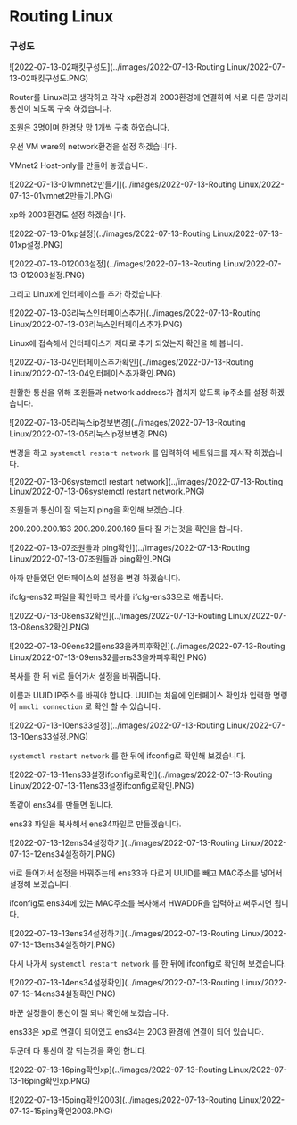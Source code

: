 # Routing Linux

### 구성도

![2022-07-13-02패킷구성도](../images/2022-07-13-Routing Linux/2022-07-13-02패킷구성도.PNG)

Router를 Linux라고 생각하고 각각 xp환경과 2003환경에 연결하여 서로 다른 망끼리 통신이 되도록 구축 하겠습니다.

조원은 3명이며 한명당 망 1개씩 구축 하였습니다.



우선 VM ware의 network환경을 설정 하겠습니다.

VMnet2 Host-only를 만들어 놓겠습니다.

![2022-07-13-01vmnet2만들기](../images/2022-07-13-Routing Linux/2022-07-13-01vmnet2만들기.PNG)

xp와 2003환경도 설정 하겠습니다.

![2022-07-13-01xp설정](../images/2022-07-13-Routing Linux/2022-07-13-01xp설정.PNG)

![2022-07-13-012003설정](../images/2022-07-13-Routing Linux/2022-07-13-012003설정.PNG)



그리고 Linux에 인터페이스를 추가 하겠습니다.

![2022-07-13-03리눅스인터페이스추가](../images/2022-07-13-Routing Linux/2022-07-13-03리눅스인터페이스추가.PNG)



Linux에 접속해서 인터페이스가 제대로 추가 되었는지 확인을 해 봅니다.

![2022-07-13-04인터페이스추가확인](../images/2022-07-13-Routing Linux/2022-07-13-04인터페이스추가확인.PNG)



원활한 통신을 위해 조원들과 network address가 겹치지 않도록 ip주소를 설정 하겠습니다.

![2022-07-13-05리눅스ip정보변경](../images/2022-07-13-Routing Linux/2022-07-13-05리눅스ip정보변경.PNG)



변경을 하고 `systemctl restart network` 를 입력하여 네트워크를 재시작 하겠습니다.

![2022-07-13-06systemctl restart network](../images/2022-07-13-Routing Linux/2022-07-13-06systemctl restart network.PNG)



조원들과 통신이 잘 되는지 ping을 확인해 보겠습니다.

200.200.200.163 200.200.200.169 둘다 잘 가는것을 확인을 합니다.

![2022-07-13-07조원들과 ping확인](../images/2022-07-13-Routing Linux/2022-07-13-07조원들과 ping확인.PNG)



아까 만들었던 인터페이스의 설정을 변경 하겠습니다.

ifcfg-ens32 파일을 확인하고 복사를 ifcfg-ens33으로 해줍니다.

![2022-07-13-08ens32확인](../images/2022-07-13-Routing Linux/2022-07-13-08ens32확인.PNG)

![2022-07-13-09ens32를ens33을카피후확인](../images/2022-07-13-Routing Linux/2022-07-13-09ens32를ens33을카피후확인.PNG)



복사를 한 뒤 vi로 들어가서 설정을 바꿔줍니다.

이름과 UUID IP주소를 바꿔야 합니다. UUID는 처음에 인터페이스 확인차 입력한 명령어  `nmcli connection` 로 확인 할 수 있습니다.

![2022-07-13-10ens33설정](../images/2022-07-13-Routing Linux/2022-07-13-10ens33설정.PNG)



`systemctl restart network` 를 한 뒤에 ifconfig로 확인해 보겠습니다.

![2022-07-13-11ens33설정ifconfig로확인](../images/2022-07-13-Routing Linux/2022-07-13-11ens33설정ifconfig로확인.PNG)



똑같이 ens34를 만들면 됩니다.

ens33 파일을 복사해서 ens34파일로 만들겠습니다.

![2022-07-13-12ens34설정하기](../images/2022-07-13-Routing Linux/2022-07-13-12ens34설정하기.PNG)



vi로 들어가서 설정을 바꿔주는데 ens33과 다르게 UUID를 빼고 MAC주소를 넣어서 설정해 보겠습니다.

ifconfig로 ens34에 있는 MAC주소를 복사해서 HWADDR을 입력하고 써주시면 됩니다.

![2022-07-13-13ens34설정하기](../images/2022-07-13-Routing Linux/2022-07-13-13ens34설정하기.PNG)



다시 나가서 `systemctl restart network` 를 한 뒤에 ifconfig로 확인해 보겠습니다.

![2022-07-13-14ens34설정확인](../images/2022-07-13-Routing Linux/2022-07-13-14ens34설정확인.PNG)



바꾼 설정들이 통신이 잘 되나 확인해 보겠습니다.

ens33은 xp로 연결이 되어있고 ens34는 2003 환경에 연결이 되어 있습니다.



두군데 다 통신이 잘 되는것을 확인 합니다.

![2022-07-13-16ping확인xp](../images/2022-07-13-Routing Linux/2022-07-13-16ping확인xp.PNG)

![2022-07-13-15ping확인2003](../images/2022-07-13-Routing Linux/2022-07-13-15ping확인2003.PNG)



